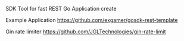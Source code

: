 SDK Tool for fast REST Go Application create

Example Application https://github.com/exgamer/gosdk-rest-template


Gin rate limiter
https://github.com/JGLTechnologies/gin-rate-limit